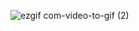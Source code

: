 ![ezgif com-video-to-gif (2)](https://user-images.githubusercontent.com/99995087/228585378-d46c975f-20b2-4dbb-b863-834b40e48656.gif)
